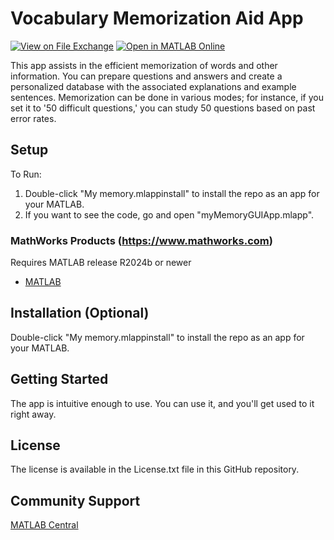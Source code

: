 # ​​Vocabulary Memorization Aid App​ 
<!-- This is the "Title of the contribution" that was approved during the Community Contribution Review Process --> 

[![View <File Exchange Title> on File Exchange](https://www.mathworks.com/matlabcentral/images/matlab-file-exchange.svg)](https://www.mathworks.com/matlabcentral/fileexchange/####-Vocabulary-Memorization-Aid-App) [![Open in MATLAB Online](https://www.mathworks.com/images/responsive/global/open-in-matlab-online.svg)](https://github.com/Hilobay/Vocabulary-Memorization-Aid-App&project=myMemoryApp.prj&file=myMemoryGUIApp.mlapp) 
<!-- Add the "File Exchange" icon to the README if this repo also appears on File Exchange via the "Connect to GitHub" feature --> 
<!-- Add the "Open in MATLAB Online" icon to the README to open a particular file on MATLAB Online --> 

​​This app assists in the efficient memorization of words and other information. You can prepare questions and answers and create a personalized database with the associated explanations and example sentences. Memorization can be done in various modes; for instance, if you set it to '50 difficult questions,' you can study 50 questions based on past error rates.​ 

<!--- If your project includes a visualation or any images or an App please include a screenshot in this README --->

## Setup 
To Run:
1. Double-click "My memory.mlappinstall" to install the repo as an app for your MATLAB.
2. If you want to see the code, go and open "myMemoryGUIApp.mlapp".

### MathWorks Products (https://www.mathworks.com)

Requires MATLAB release R2024b or newer
- [MATLAB](https://jp.mathworks.com/products/matlab.html)

## Installation (Optional)
Double-click "My memory.mlappinstall" to install the repo as an app for your MATLAB.

## Getting Started 
The app is intuitive enough to use. You can use it, and you'll get used to it right away.
<!--- List or link to any relevent Documentation to help the user Get Started --->

## License
<!--- Make sure you have a License.txt within your Repo --->

The license is available in the License.txt file in this GitHub repository.

## Community Support
[MATLAB Central](https://www.mathworks.com/matlabcentral)

<!--- Do not forget to the add the SECURITY.md to this repo --->
<!--- Add Topics #Topics to your Repo such as #MATLAB  --->

<!--- This is my comment --->

<!-- Include any Trademarks if this is the first time mentioning trademarked products (For Example:  MATLAB&reg; Simulink&reg; Trademark&trade; Simulink Test&#8482;) --> 

